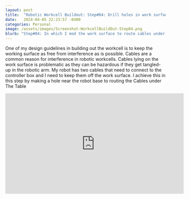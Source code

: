 ```yaml
---
layout: post
title:  "Robotic Workcell Buildout: Step#04: Drill holes in work surface to route cables under the work surface"
date:   2024-04-05 22:23:57 -0400
categories: Personal
image: /assets/images/Screenshot-WorkcellBuildOut-Step04.png
blurb: "Step#04: In which I mod the work surface to route cables under the work surface..."
---
```




One of my design guidelines in building out the workcell is to keep the working surface as free from interference as is possible. Cables are a common reason for interference in robotic workcells. Cables lying on the work surface is problematic as they can be hazardous if they get tangled-up in the robotic arm. My robot has two cables that need to connect to the controller box and I need to keep them off the work surface. I achieve this in this step by making a hole near the robot base to routing the Cables under The Table


<!-- Embed the YouTube video here -->
<div class="video-container">
<iframe width="560" height="315" src="https://www.youtube.com/embed/5fhrYFDEsW8?si=_jvEGbxICICRkAt-" title="YouTube video player" frameborder="0" allow="accelerometer; autoplay; clipboard-write; encrypted-media; gyroscope; picture-in-picture; web-share" referrerpolicy="strict-origin-when-cross-origin" allowfullscreen></iframe>
</div>
